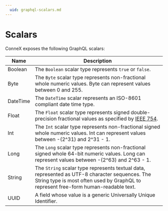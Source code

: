 ```yaml
---
  uid: graphql-scalars.md
---
```


# Scalars
ConneX exposes the following GraphQL scalars:


Name     | Description
---------|--------------------------------------------------------------------------------------------------------------------------------------------------------------------------------------
Boolean  | The `Boolean` scalar type represents `true` or `false`.
Byte     | The `Byte` scalar type represents non-fractional whole numeric values. Byte can represent values between 0 and 255.
DateTime | The `DateTime` scalar represents an ISO-8601 compliant date time type.
Float    | The `Float` scalar type represents signed double-precision fractional values as specified by [IEEE 754](http://en.wikipedia.org/wiki/IEEE_floating_point).
Int      | The `Int` scalar type represents non-fractional signed whole numeric values. Int can represent values between -(2^31) and 2^31 - 1.
Long     | The `Long` scalar type represents non-fractional signed whole 64-bit numeric values. Long can represent values between -(2^63) and 2^63 - 1.
String   | The `String` scalar type represents textual data, represented as UTF-8 character sequences. The String type is most often used by GraphQL to represent free-form human-readable text.
UUID     | A field whose value is a generic Universally Unique Identifier.
